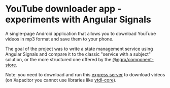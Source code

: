 # YouTube downloader app - experiments with Angular Signals

A single-page Android application that allows you to download YouTube videos in mp3 format and save them to your phone.

The goal of the project was to write a state management service using Angular Signals and compare it to the classic "service with a subject" solution, or the more structured one offered by the [@ngrx/component-store](https://ngrx.io/guide/component-store).

Note: you need to download and run this [express server](https://github.com/riccardoFasan/downloader-server) to download videos (on Xapacitor you cannot use libraries like [ytdl-core](https://github.com/fent/node-ytdl-core)).
